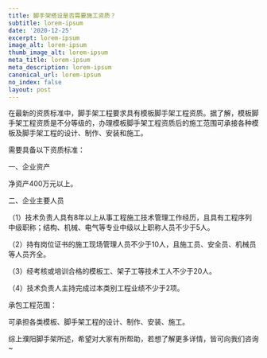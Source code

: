 ```yaml
---
title: 脚手架搭设是否需要施工资质？
subtitle: lorem-ipsum
date: '2020-12-25'
excerpt: lorem-ipsum
image_alt: lorem-ipsum
thumb_image_alt: lorem-ipsum
meta_title: lorem-ipsum
meta_description: lorem-ipsum
canonical_url: lorem-ipsum
no_index: false
layout: post
---
```

在最新的资质标准中，脚手架工程要求具有模板脚手架工程资质。据了解，模板脚手架工程资质是不分等级的，办理模板脚手架工程资质后的施工范围可承接各种模板及脚手架工程的设计、制作、安装和施工。

需要具备以下资质标准：

一、企业资产 

净资产400万元以上。

二、企业主要人员 

（1）技术负责人具有8年以上从事工程施工技术管理工作经历，且具有工程序列中级职称；结构、机械、电气等专业中级以上职称人员不少于5人。 

（2）持有岗位证书的施工现场管理人员不少于10人，且施工员、安全员、机械员等人员齐全。 

（3）经考核或培训合格的模板工、架子工等技术工人不少于20人。

（4）技术负责人主持完成过本类别工程业绩不少于2项。 

承包工程范围：

可承担各类模板、脚手架工程的设计、制作、安装、施工。

综上濮阳脚手架所述，希望对大家有所帮助，若想了解更多详情，皆可向我们咨询~